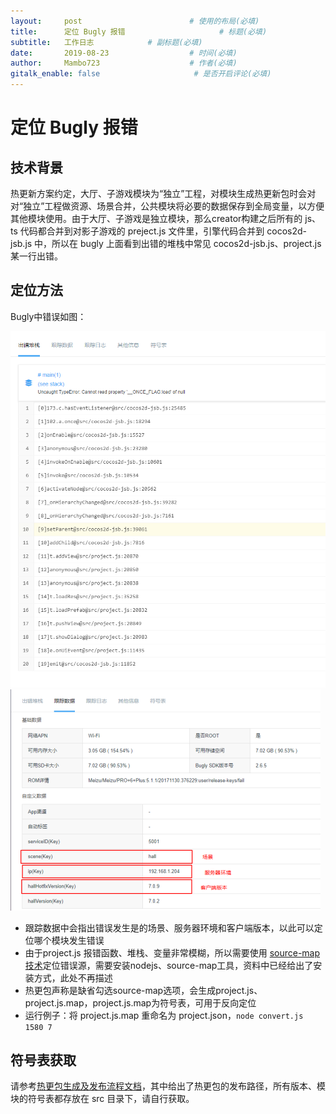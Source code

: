 ```yaml
---
layout:     post                        # 使用的布局(必填)
title:      定位 Bugly 报错                     # 标题(必填)
subtitle:   工作日志            # 副标题(必填)
date:       2019-08-23                  # 时间(必填)
author:     Mambo723                    # 作者(必填)
gitalk_enable: false                     # 是否开启评论(必填)
---
```

# 定位 Bugly 报错
## 技术背景
热更新方案约定，大厅、子游戏模块为“独立”工程，对模块生成热更新包时会对对“独立”工程做资源、场景合并，公共模块将必要的数据保存到全局变量，以方便其他模块使用。由于大厅、子游戏是独立模块，那么creator构建之后所有的 js、ts 代码都合并到对影子游戏的 preject.js 文件里，引擎代码合并到 cocos2d-jsb.js 中，所以在 bugly 上面看到出错的堆栈中常见 cocos2d-jsb.js、project.js 某一行出错。

## 定位方法
Bugly中错误如图：

![1](uploads/d5a372a62de20725e80baf2dea6c7182/1.png)
![2](uploads/6370cb3d47c4c79cd55ee06f18206e29/2.png)

*  跟踪数据中会指出错误发生是的场景、服务器环境和客户端版本，以此可以定位哪个模块发生错误
*  由于project.js 报错函数、堆栈、变量非常模糊，所以需要使用 [source-map 技术](index#技术分享)定位错误源，需要安装nodejs、source-map工具，资料中已经给出了安装方式，此处不再描述
*  热更包声称是缺省勾选source-map选项，会生成project.js、project.js.map，project.js.map为符号表，可用于反向定位
*  运行例子：将 project.js.map 重命名为 project.json，`node convert.js 1580 7`

## 符号表获取
请参考[热更包生成及发布流程文档](热更包生成及发布流程#发布路径)，其中给出了热更包的发布路径，所有版本、模块的符号表都存放在 src 目录下，请自行获取。